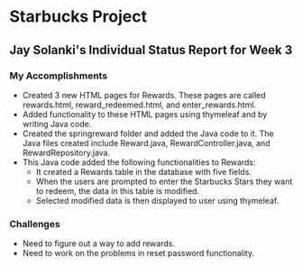 # Starbucks Project

## Jay Solanki's Individual Status Report for Week 3

### My Accomplishments

* Created 3 new HTML pages for Rewards. These pages are called rewards.html, reward_redeemed.html, and enter_rewards.html.
* Added functionality to these HTML pages using thymeleaf and by writing Java code.
* Created the springreward folder and added the Java code to it. The Java files created include Reward.java, RewardController.java, and RewardRepository.java.
* This Java code added the following functionalities to Rewards:
    * It created a Rewards table in the database with five fields.
    * When the users are prompted to enter the Starbucks Stars they want to redeem, the data in this table is modified.
    * Selected modified data is then displayed to user using thymeleaf.

### Challenges

* Need to figure out a way to add rewards.
* Need to work on the problems in reset password functionality.
